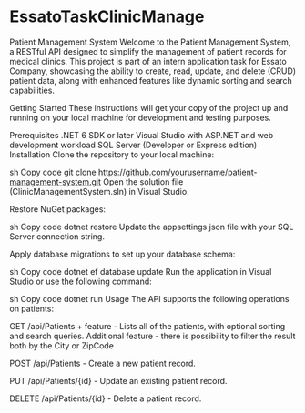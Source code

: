 # EssatoTaskClinicManage
Patient Management System
Welcome to the Patient Management System, a RESTful API designed to simplify the management of patient records for medical clinics. This project is part of an intern application task for Essato Company, showcasing the ability to create, read, update, and delete (CRUD) patient data, along with enhanced features like dynamic sorting and search capabilities.

Getting Started
These instructions will get your copy of the project up and running on your local machine for development and testing purposes.

Prerequisites
.NET 6 SDK or later
Visual Studio with ASP.NET and web development workload
SQL Server (Developer or Express edition)
Installation
Clone the repository to your local machine:

sh
Copy code
git clone https://github.com/yourusername/patient-management-system.git
Open the solution file (ClinicManagementSystem.sln) in Visual Studio.

Restore NuGet packages:

sh
Copy code
dotnet restore
Update the appsettings.json file with your SQL Server connection string.

Apply database migrations to set up your database schema:

sh
Copy code
dotnet ef database update
Run the application in Visual Studio or use the following command:

sh
Copy code
dotnet run
Usage
The API supports the following operations on patients:

GET /api/Patients + feature -  Lists all of the patients, with optional sorting and search queries. Additional feature - there is possibility to filter the result both by the City or ZipCode

POST /api/Patients - Create a new patient record.

PUT /api/Patients/{id} - Update an existing patient record.

DELETE /api/Patients/{id} - Delete a patient record.



